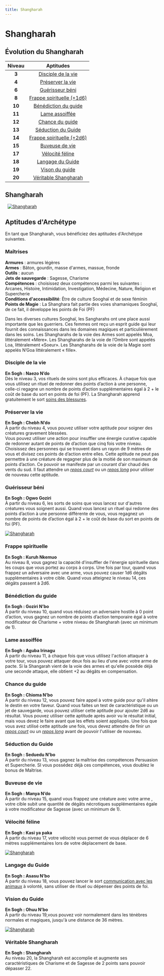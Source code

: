 ```yaml
---
title: Shangharah
---
```

# Shangharah

## Évolution du Shangharah

|Niveau|Aptitudes|
|:-:|:-:|
|**3**|[Disciple de la vie](#disciple-de-la-vie)|
|**4**|[Préserver la vie](#preserver-la-vie)|
|**6**|[Guérisseur béni](#guerisseur-beni)|
|**8**|[Frappe spirituelle (+1d6)](#frappe-spirituelle)|
|**10**|[Bénédiction du guide](#benediction-du-guide)|
|**11**|[Lame assoiffée](#lame-assoiffee)|
|**12**|[Chance du guide](#chance-du-guide)|
|**13**|[Séduction du Guide](#seduction-du-guide)|
|**14**|[Frappe spirituelle (+2d6)](#frappe-spirituelle)|
|**15**|[Buveuse de vie](#buveuse-de-vie)|
|**17**|[Vélocité féline](#velocite-feline)|
|**18**|[Langage du Guide](#langage-du-guide)|
|**19**|[Vison du guide](#vision-du-guide)|
|**20**|[Véritable Shangharah](#veritable-shangharah)|

## Shangharah
&nbsp;
[![Shangharah](https://www.douaratil.fr/illustrations/archetype/shangharah2300.jpeg)](https://www.douaratil.fr/illustrations/archetype/shangharah2.jpeg)  

## Aptitudes d'Archétype
En tant que Shangharah, vous bénéficiez des aptitudes d'Archétype suivantes.

### Maîtrises
**Armures** : armures légères  
**Armes** : Bâton, gourdin, masse d'armes, massue, fronde   
**Outils** : aucun  
**Jets de sauvegarde** : Sagesse, Charisme  
**Compétences** : choisissez deux compétences parmi les suivantes : Arcanes, Histoire, Intimidation, Investigation, Médecine, Nature, Religion et Supercherie  
**Conditions d'accessibilité**: Être de culture Sooghaï et de sexe féminin  
**Points de Magie** : La Shanghara fait partie des voies shamaniques Sooghaï, de ce fait, il développe les points de Foi (PF)  

Dans les diverses cultures Sooghaï, les Sangharahs ont une place aussi importante que les guerriers. Ces femmes ont reçu un esprit guide qui leur fournit des connaissances dans les domaines magiques et particulièrement dans les soins. Les Shangharahs de la voie des Armes sont appelés Moa, littéralement «Mère». Les Shangharahs de la voie de l’Ombre sont appelés Loa, littéralement «Soeur». Les Shangharahs de la voie de la Magie sont appelés N’Goa littéralement « fille».  


### Disciple de la vie
**En Sogh : Naezo N’do**  
Dès le niveau 3, vos rituels de soins sont plus efficaces. À chaque fois que vous utilisez un rituel de redonner des points d’action à une personne, celle-ci regagne un nombre de points d’action supplémentaires égal à 2 + le coût de base du sort en points de foi (PF). La Shangharah apprend gratuitement le sort [soins des blessures](/grimoire/soin-des-blessures).

### Préserver la vie
**En Sogh : Chebh N’do**  
À partir du niveau 4, vous pouvez utiliser votre aptitude pour soigner des créatures gravement blessées.  
Vous pouvez utiliser une action pour insuffler une énergie curative capable de redonner autant de points de d’action que cinq fois votre niveau. Choisissez des personnes qui se trouvent dans un rayon de 9 mètres de vous et divisez ces points de d’action entre elles. Cette aptitude ne peut pas permettre à une créature de regagner plus de la moitié de son maximum de points d’action. Ce pouvoir se manifeste par un courant d’air chaud des vents du sud. Il faut attendre un [_repos court_](/gerer-la-sante-du-personnage/#repos-court) ou un [_repos long_](/gerer-la-sante-du-personnage/#repos-long) pour utiliser de nouveau cette aptitude.  

### Guérisseur béni
**En Sogh : Ogwo Goziri**  
À partir du niveau 6, les sorts de soins que vous lancez sur d'autres créatures vous soignent aussi. Quand vous lancez un rituel qui redonne des points d’action à une personne différente de vous, vous regagnez un nombre de points de d’action égal à 2 + le coût de base du sort en points de foi (PF).  

[![Shangharah](https://www.douaratil.fr/illustrations/archetype/shangharah3300.jpeg)](https://www.douaratil.fr/illustrations/archetype/shangharah3.jpeg)  

### Frappe spirituelle
**En Sogh :  Kuruh Nkemuo**  
Au niveau 8, vous gagnez la capacité d'insuffler de l'énergie spirituelle dans les coups que vous portez au corps à corps. Une fois par tour, quand vous frappez un adversaire avec une arme, vous pouvez causer 1d6 dégâts supplémentaires à votre cible. Quand vous atteignez le niveau 14, ces dégâts passent à 2d6.  

### Bénédiction du guide  
**En Sogh : Goziri N’bo**  
À partir du niveau 10, quand vous réduisez un adversaire hostile à 0 point d’action, vous gagnez un nombre de points d’action temporaire égal à votre modificateur de Charisme + votre niveau de Shangharah (avec un minimum de 1).  


### Lame assoiffée
**En Sogh : Aguba Irinagu**  
À partir du niveau 11, à chaque fois que vous utilisez l'action attaquer à votre tour, vous pouvez attaquer deux fois au lieu d'une avec votre arme de pacte. Si la Shangarah vient de la voie des armes et qu'elle possède déjà une seconde attaque, elle obtient +2 au dégâts en compensation.  

### Chance du guide  
**En Sogh : Chioma N’bo**  
À partir du niveau 12, vous pouvez faire appel à votre guide pour qu'il altère le destin en votre faveur. Quand vous faites un test de caractéristique ou un jet de sauvegarde, vous pouvez utiliser cette aptitude pour ajouter 2d6 au résultat. Vous pouvez utiliser cette aptitude après avoir vu le résultat initial, mais vous devez le faire avant que les effets soient appliqués.
Une fois que vous avez utilisé cette aptitude une fois, vous devez attendre de finir un [_repos court_](/gerer-la-sante-du-personnage/#repos-court) ou un [_repos long_](/gerer-la-sante-du-personnage/#repos-long) avant de pouvoir l'utiliser de nouveau.  

### Séduction du Guide  
**En Sogh : Seduedu N’bo**  
À partir du niveau 13, vous gagnez la maîtrise des compétences Persuasion et Supercherie. SI vous possédez déjà ces compétences, vous doublez le bonus de Maîtrise.  

### Buveuse de vie
**En Sogh : Manya N’do**  
À partir du niveau 15, quand vous frappez une créature avec votre arme , votre cible subit une quantité de dégâts nécrotiques supplémentaires égale à votre modificateur de Sagesse (avec un minimum de 1).  

### Vélocité féline  
**En Sogh : Kasi ya paka**  
À partir du niveau 17, votre vélocité vous permet de vous déplacer de 6 mètres supplémentaires lors de votre déplacement de base.  

[![Shangharah](https://www.douaratil.fr/illustrations/archetype/shangharah4300.jpeg)](https://www.douaratil.fr/illustrations/archetype/shangharah4.jpeg)  

### Langage du Guide  
**En Sogh : Asasu N’bo**  
À partir du niveau 18, vous pouvez lancer le sort [communication avec les animaux](/grimoire/communication-avec-les-animaux)  à volonté, sans utiliser de rituel ou dépenser des points de foi.  

### Vision du Guide  
**En Sogh : Ohuu N’bo**  
 À partir du niveau 19,vous pouvez voir normalement dans les ténèbres normales et magiques, jusqu'à une distance de 36 mètres.  

 [![Shangharah](https://www.douaratil.fr/illustrations/archetype/shangharah300.jpeg)](https://www.douaratil.fr/illustrations/archetype/shangharah.jpeg)  

### Véritable Shangharah
**En Sogh : Shangharah**  
Au niveau 20, la Shangharah est accomplie et augmente ses caractéristiques de Charisme et de Sagesse de 2 points sans pouvoir dépasser 22.
